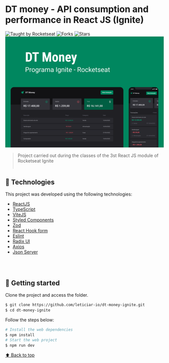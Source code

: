 # DT money - API consumption and performance in React JS (Ignite)

<div>
  <img src="https://img.shields.io/static/v1?label=Taught%20by&message=Rocketseat&color=white&labelColor=00875F" alt="Taught by Rocketseat">
  <img src="https://img.shields.io/github/forks/leticiar-io/dt-money-ignite?label=forks&message=MIT&color=white&labelColor=00875F" alt="Forks">
  <img src="https://img.shields.io/github/stars/leticiar-io/dt-money-ignite?label=stars&message=MIT&color=white&labelColor=00875F" alt="Stars">
</div>
<img id="dt-money-ignite" src="./.github/capa.png" alt="dt-money-ignite cover">

> Project carried out during the classes of the 3st React JS module of Rocketseat Ignite
<br></br>

## 🧪 Technologies

This project was developed using the following technologies:

- [ReactJS](https://reactjs.org/)
- [TypeScript](https://www.typescriptlang.org/)
- [ViteJS](https://vitejs.dev/)
- [Styled Components](https://styled-components.com/)
- [Zod](https://zod.dev/)
- [React Hook form](https://react-hook-form.com/)
- [Eslint](https://eslint.org/)
- [Radix UI](https://www.radix-ui.com/)
- [Axios](https://axios-http.com/ptbr/docs/intro)
- [Json Server](https://github.com/typicode/json-server)

<br></br>

## 🚀 Getting started

Clone the project and access the folder.

```bash
$ git clone https://github.com/leticiar-io/dt-money-ignite.git
$ cd dt-money-ignite
```

Follow the steps below:

```bash
# Install the web dependencies
$ npm install
# Start the web project
$ npm run dev
```


[⬆ Back to top](#dt-money-ignite)<br>
